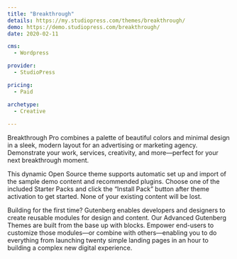 ```yaml
---
title: "Breakthrough"
details: https://my.studiopress.com/themes/breakthrough/
demo: https://demo.studiopress.com/breakthrough/
date: 2020-02-11

cms: 
  - Wordpress

provider: 
  - StudioPress

pricing:
  - Paid

archetype:
  - Creative
  
---
```


Breakthrough Pro combines a palette of beautiful colors and minimal design in a sleek, modern layout for an advertising or marketing agency. Demonstrate your work, services, creativity, and more—perfect for your next breakthrough moment.

This dynamic Open Source theme supports automatic set up and import of the sample demo content and recommended plugins. Choose one of the included Starter Packs and click the “Install Pack” button after theme activation to get started. None of your existing content will be lost.

Building for the first time? Gutenberg enables developers and designers to create reusable modules for design and content. Our Advanced Gutenberg Themes are built from the base up with blocks. Empower end-users to customize those modules—or combine with others—enabling you to do everything from launching twenty simple landing pages in an hour to building a complex new digital experience.
